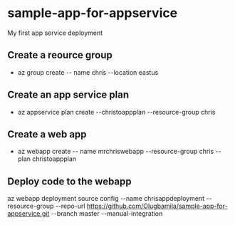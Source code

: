 # sample-app-for-appservice
My first app service deployment
## Create a reource group
- az group create -- name chris --location eastus
## Create an app service plan  
- az appservice plan create --christoappplan --resource-group chris
## Create a web app  
- az webapp create -- name mrchriswebapp --resource-group chris --plan christoappplan
## Deploy code to the webapp  
az webapp deployment source config --name chrisappdeployment --resource-group --repo-url https://github.com/Olugbamila/sample-app-for-appservice.git --branch master --manual-integration  
